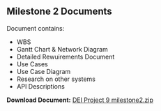 ## Milestone 2 Documents

Document contains:
- WBS
- Gantt Chart & Network Diagram
- Detailed Rewuirements Document
- Use Cases
- Use Case Diagram
- Research on other systems
- API Descriptions

<b>Download Document:</b> [DEI Project 9 milestone2.zip](https://github.com/user-attachments/files/19047081/Milestone.2.Group.9.zip)

